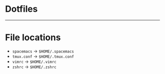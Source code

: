 # Dotfiles

-----
# **File locations**
* `spacemacs` &rarr; `$HOME/.spacemacs`
* `tmux.conf` &rarr; `$HOME/.tmux.conf`
* `vimrc` &rarr; `$HOME/.vimrc`
* `zshrc` &rarr; `$HOME/.zshrc`
